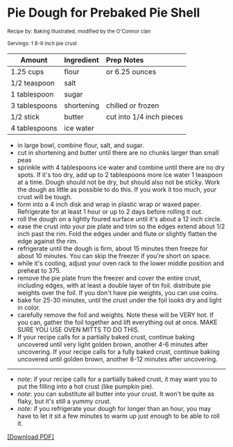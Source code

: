 # Pie Dough for Prebaked Pie Shell

<small>Recipe by: Baking Illustrated, modified by the O'Connor clan</small>

<small>Servings: 1 8-9 inch pie crust</small>

| Amount          | Ingredient      | Prep Notes               |
| --------------- | :-------------- | :----------------------- |
| 1.25 cups       | flour           | or 6.25 ounces           |
| 1/2 teaspoon    | salt            |                          |
| 1 tablespoon    | sugar           |                          |
| 3 tablespoons   | shortening      | chilled or frozen        |
| 1/2 stick       | butter          | cut into 1/4 inch pieces |
| 4 tablespoons   | ice water       |                          |

- in large bowl, combine flour, salt, and sugar.
- cut in shortening and butter until there are no chunks larger than small peas
- sprinkle with 4 tablespoons ice water and combine until there are no dry spots. If it's too dry, add up to 2 tablespoons more ice water 1 teaspoon at a time. Dough should not be dry, but should also not be sticky. Work the dough as little as possible to do this. If you work it too much, your crust will be tough.
- form into a 4 inch disk and wrap in plastic wrap or waxed paper. Refrigerate for at least 1 hour or up to 2 days before rolling it out.
- roll the dough on a lightly foured surface until it's about a 12 inch circle.
- ease the crust into your pie plate and trim so the edges extend about 1/2 inch past the rim. Fold the edges under and flute or slightly flatten the edge against the rim.
- refrigerate until the dough is firm, about 15 minutes then freeze for about 10 minutes. You can skip the freezer if you're short on space.
- while it's cooling, adjust your oven rack to the lower middle position and preheat to 375.
- remove the pie plate from the freezer and cover the entire crust, including edges, with at least a double layer of tin foil. distribute pie weights over the foil. If you don't have pie weights, you can use coins.
- bake for 25-30 minutes, until the crust under the foil looks dry and light in color.
- carefully remove the foil and weights. Note these will be VERY hot. If you can, gather the foil together and lift everything out at once. MAKE SURE YOU USE OVEN MITTS TO DO THIS.
- If your recipe calls for a partially baked crust, continue baking uncovered until very light golden brown, another 4-6 minutes after uncovering. If your recipe calls for a fully baked crust, continue baking uncovered until golden brown, another 8-12 minutes after uncovering.

---

- _note_: if your recipe calls for a partially baked crust, it may want you to put the filling into a hot crust (like pumpkin pie). 
- _note_: you can substitute all butter into your crust. It won't be quite as flaky, but it's still a yummy crust.
- _note_: if you refrigerate your dough for longer than an hour, you may have to let it sit a few minutes to warm up just enough to be able to roll it.

<!-- Tags:
- easy
- crust
- pie
- vegetarian
- oven
-->

[\[Download PDF\]](/pdf/desserts/pieDoughPreBaked.pdf)
